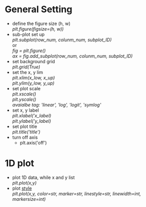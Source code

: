 # General Setting
* define the figure size (h, w)  
  *plt.figure(figsize=(h, w))*
* sub-plot set up  
  *plt.subplot(row_num, colunm_num, subplot_ID)*  
  or  
  *fig = plt.figure()*  
  *ax = fig.add_subplot(row_num, colunm_num, subplot_ID)*  
* set background grid  
  *plt.grid(True)*
* set the x, y lim  
  *plt.xlim(x_low, x_up)*  
  *plt.ylim(y_low, y_up)*
* set plot scale  
  *plt.xscale()*  
  *plt.yscale()*  
  *avaialbe tag: 'linear', 'log', 'logit', 'symlog'*  
* set x, y label  
  *plt.xlabel('x_label)*  
  *plt.ylabel('y_label)*
* set plot title  
  *plt.title('title')*
* turn off axis
  * plt.axis('off')

# 1D plot
* plot 1D data, while x and y list  
  *plt.plot(x,y)*
* plot [style](https://matplotlib.org/api/_as_gen/matplotlib.pyplot.plot.html)  
  *plt.plot(x,y, color=str, marker=str, linestyle=str, linewidth=int, markersize=int)*
